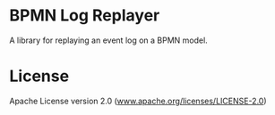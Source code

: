 # BPMN Log Replayer
A library for replaying an event log on a BPMN model.
# License
Apache License version 2.0 (www.apache.org/licenses/LICENSE-2.0)
